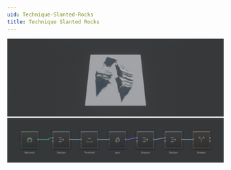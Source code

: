 ```yaml
---
uid: Technique-Slanted-Rocks
title: Technique Slanted Rocks
---
```


![](../Images/Viewport/Technique-Slanted-Rocks.jpg)
![](../Images/Graph/Technique-Slanted-Rocks.png)
